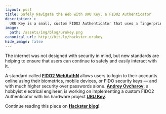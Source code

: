 ```yaml
---
layout: post
title: Safely Navigate the Web with URU Key, a FIDO2 Authenticator
description: >
  URU Key is a small, custom FIDO2 Authenticator that uses a fingerprint scanner to authenticate yourself on WebAuthN-enabled websites.
image:  
  path: /assets/img/blog/urukey.png
canonical_url: http://bit.ly/hackster-urukey
hide_image: false
---
```


The internet was not designed with security in mind, but new standards are helping to ensure that users can continue to safely and easily interact with it. 

A standard called [**FIDO2 WebAuthN**](https://fidoalliance.org/fido2/fido2-web-authentication-webauthn/) allows users to login to their accounts online using their biometrics, mobile devices, or FIDO security keys — and with much higher security over passwords alone. [**Andrey Ovcharov**](https://twitter.com/snakeye), a hobbyist electrical engineer, is working on implementing a custom FIDO2 Authenticator with his hardware project [**URU Key**](https://en.ovcharov.me/2020/02/02/uru-key-esp32-fido2-authenticator/).

Continue reading this piece on [**Hackster blog**](http://bit.ly/hackster-urukey)!
